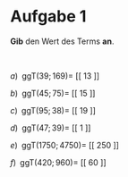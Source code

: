 <!--
version:  0.0.1

language: de

@style
main > *:not(:last-child) {
  margin-bottom: 3rem;
}

input {
    text-align: center;
}

.flex-container {
    display: flex;
    flex-wrap: wrap;
    align-items: stretch;
    gap: 20px;
}

.flex-child {
    flex: 1;
    min-width: 350px;
    margin-right: 20px;
}

@media (max-width: 400px) {
    .flex-child {
        flex: 100%;
        margin-right: 0;
    }
}
@end

formula: \carry   \textcolor{red}{\scriptsize #1}
formula: \digit   \rlap{\carry{#1}}\phantom{#2}#2
formula: \permil  \text{‰}

import: https://raw.githubusercontent.com/liaTemplates/algebrite/master/README.md
import: https://raw.githubusercontent.com/LiaTemplates/Tikz-Jax/main/README.md

script: https://cdn.jsdelivr.net/gh/LiaTemplates/Tikz-Jax@main/dist/index.js

@round
<script>
  let value = `@input`;
  if (value.startsWith("@")) {
    ""
  } else {
    value = JSON.parse(value);
    value = value[0]
    value = value.replace(/,/g, ".");
    value = parseFloat(value);
    value = Math.round(value * Math.pow(10,@1)) / Math.pow(10,@1);
    value == @0
  }
</script>
@end

tags: ggT, leicht

-->




# Aufgabe 1


**Gib** den Wert des Terms **an**.

<br>


<section class="flex-container">

<div class="flex-child">

$a)\;\; \text{ggT}(39;169) =$ [[ 13  ]]

</div>

<div class="flex-child">

$b)\;\; \text{ggT}(45;75) =$ [[  15 ]]

</div>

<div class="flex-child">

$c)\;\; \text{ggT}(95;38) =$ [[ 19 ]]

</div>

<div class="flex-child">

$d)\;\; \text{ggT}(47;39) =$ [[  1  ]]

</div>

<div class="flex-child">

$e)\;\; \text{ggT}(1750;4750) =$ [[ 250 ]]

</div>

<div class="flex-child">

$f)\;\; \text{ggT}(420;960) =$ [[ 60  ]]

</div>

</section>